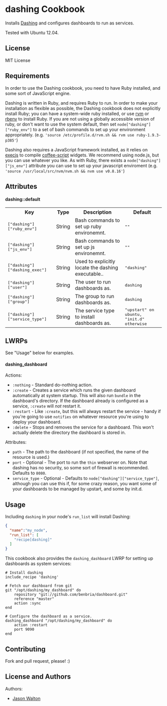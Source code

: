 dashing Cookbook
================

Installs [Dashing](http://shopify.github.io/dashing/) and configures dashboards to run as services.

Tested with Ubuntu 12.04.

License
-------
MIT License

Requirements
------------

In order to use the Dashing cookbook, you need to have Ruby installed, and some sort of JavaScript
engine.

Dashing is written in Ruby, and requires Ruby to run.  In order to make your installation as
flexible as possible, the Dashing cookbook does not explicitly install Ruby; you can have a
system-wide ruby installed, or use [rvm](https://rvm.io/) or
[rbenv](https://github.com/sstephenson/rbenv) to install Ruby.  If you are not using a globally
accessible version of ruby, or don't want to use the system default, then set
`node["dashing"]["ruby_env"]` to a set of bash commands to set up your environment appropriately.
(e.g. `'source /etc/profile.d/rvm.sh && rvm use ruby-1.9.3-p385'`)

Dashing also requires a JavaScript framework installed, as it relies on
[execjs](https://github.com/sstephenson/execjs) to compile [coffee-script](http://coffeescript.org/)
widgets.  We recommend using node.js, but you can use whatever you like.  As with Ruby, there exists
a `node["dashing"]["js_env"]` attribute you can use to set up your javascript enviroment
(e.g. `'source /usr/local/src/nvm/nvm.sh && nvm use v0.8.16'`)

Attributes
----------
#### dashing::default
<table>
  <tr>
    <th>Key</th>
    <th>Type</th>
    <th>Description</th>
    <th>Default</th>
  </tr>
  <tr>
    <td><tt>["dashing"]["ruby_env"]</tt></td>
    <td>String</td>
    <td>Bash commands to set up ruby environemnt.</td>
    <td><tt>""</tt></td>
  </tr>
  <tr>
    <td><tt>["dashing"]["js_env"]</tt></td>
    <td>String</td>
    <td>Bash commands to set up js environemnt.</td>
    <td><tt>""</tt></td>
  </tr>
  <tr>
    <td><tt>["dashing"]["dashing_exec"]</tt></td>
    <td>String</td>
    <td>Used to explicitly locate the dashing executable..</td>
    <td><tt>"dashing"</tt></td>
  </tr>
  <tr>
    <td><tt>["dashing"]["user"]</tt></td>
    <td>String</td>
    <td>The user to run dashboards as.</td>
    <td><tt>dashing</tt></td>
  </tr>
  <tr>
    <td><tt>["dashing"]["group"]</tt></td>
    <td>String</td>
    <td>The group to run dashboards as.</td>
    <td><tt>dashing</tt></td>
  </tr>
  <tr>
    <td><tt>["dashing"]["service_type"]</tt></td>
    <td>String</td>
    <td>The service type to install dashboards as.</td>
    <td><tt>"upstart" on ubuntu, "init.d" otherwise</tt></td>
  </tr>
</table>

LWRPs
-----

See "Usage" below for examples.

#### dashing_dashboard

Actions:

* `:nothing` - Standard do-nothing action.
* `:create` - Creates a service which runs the given dashboard automatically at system startup.
  This will also run `bundle` in the dashboard's directory.  If the dashboard already is configured
  as a service, `:create` will *not* restart it.
* `:restart` - Like `:create`, but this will always restart the service - handy if you're going to
  use `notifies` on whatever resource you're using to deploy your dashboard.
* `:delete` - Stops and removes the service for a dashboard.  This won't actually delete the
  directory the dashboard is stored in.

Attributes:

* `path` - The path to the dashboard (if not specified, the name of the resource is used.)
* `port` - Optional - The port to run the `thin` webserver on.  Note that dashing has no security,
  so some sort of firewall is recommended.  Defaults to `8080`.
* `service_type` - Optional - Defaults to `node["dashing"]["service_type"]`, although you can use
  this if, for some crazy reason, you want some of your dashboards to be managed by upstart, and
  some by init.d.


Usage
-----
Including `dashing` in your node's `run_list` will install Dashing:

```json
{
  "name":"my_node",
  "run_list": [
    "recipe[dashing]"
  ]
}
```

This cookbook also provides the `dashing_dashboard` LWRP for setting up dashboards as system
services:

    # Install dashing
    include_recipe 'dashing'

    # Fetch our dashboard from git
    git "/opt/dashing/my_dashboard" do
        repository "git://github.com/benbria/dashboard.git"
        reference "master"
        action :sync
    end

    # Configure the dashboard as a service.
    dashing_dashboard "/opt/dashing/my_dashboard" do
        action :restart
        port 9090
    end


Contributing
------------
Fork and pull request, please! :)

License and Authors
-------------------
Authors:
* [Jason Walton](mailto:jwalton@benbria.ca)

